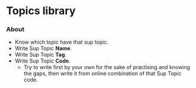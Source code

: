 # Topics library

### About
* Know which topic have that sup topic.
* Write Sup Topic **Name**.
* Write Sup Topic **Tag**.
* Write Sup Topic **Code**.
  * Try to write first by your own for the sake of practising and knowing the gaps, then write it from online combination of that Sup Topic code.
  
  
